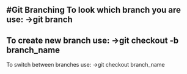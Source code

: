 
#Git Branching
 To look which branch you are use:
  ->git branch
---
To create new branch use:
 ->git checkout -b branch_name
---
To switch between branches use: 
 ->git checkout branch_name